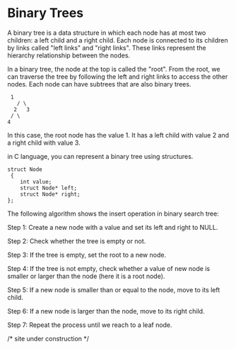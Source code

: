 # Binary Trees

A binary tree is a data structure in which each node has at most two children: a left child and a right child.
 Each node is connected to its children by links called "left links" and "right links". These links represent the hierarchy relationship between the nodes.

In a binary tree, the node at the top is called the "root". From the root, we can traverse the tree by following the left and right links to access the other nodes. 
Each node can have subtrees that are also binary trees.

     1
       / \
      2   3
     / \
    4   

In this case, the root node has the value 1. It has a left child with value 2 and a right child with value 3.

in C language, you can represent a binary tree using structures.

```
struct Node
 {
    int value;
    struct Node* left;
    struct Node* right;
};
```



The following algorithm shows the insert operation in binary search tree:

Step 1: Create a new node with a value and set its left and right to NULL.

Step 2: Check whether the tree is empty or not.

Step 3: If the tree is empty, set the root to a new node.

Step 4: If the tree is not empty, check whether a value of new node is smaller or larger than the node (here it is a root node).

Step 5: If a new node is smaller than or equal to the node, move to its left child.

Step 6: If a new node is larger than the node, move to its right child.

Step 7: Repeat the process until we reach to a leaf node.


/* site under construction */

